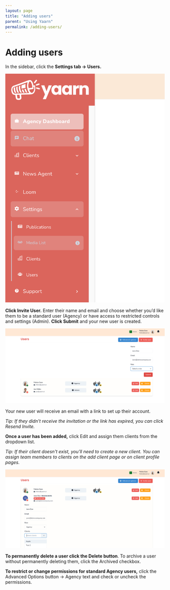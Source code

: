 ```yaml
---
layout: page
title: "Adding users"
parent: "Using Yaarn"
permalink: /adding-users/
---
```


# Adding users

In the sidebar, click the **Settings tab → Users.**

![Users sidebar](/assets/images/client-sidebar.png)

**Click Invite User.**  Enter their name and email and choose whether you’d like them to be a standard user (Agency) or have access to restricted controls and settings (Admin). **Click Submit** and your new user is created.

![Invite user](/assets/images/invite-user.png)

Your new user will receive an email with a link to set up their account.

_Tip: If they didn’t receive the invitation or the link has expired, you can click Resend Invite._

**Once a user has been added,** click Edit and assign them clients from the dropdown list.

_Tip: If their client doesn't exist, you’ll need to create a new client. You can assign team members to clients on the add client page or on client profile pages._

![Assign clients](/assets/images/assign-clients.png)

**To permanently delete a user click the Delete button**. To archive a user without permanently deleting them, click the Archived checkbox.

**To restrict or change permissions for standard Agency users,** click the Advanced Options button → Agency text and check or uncheck the permissions.
